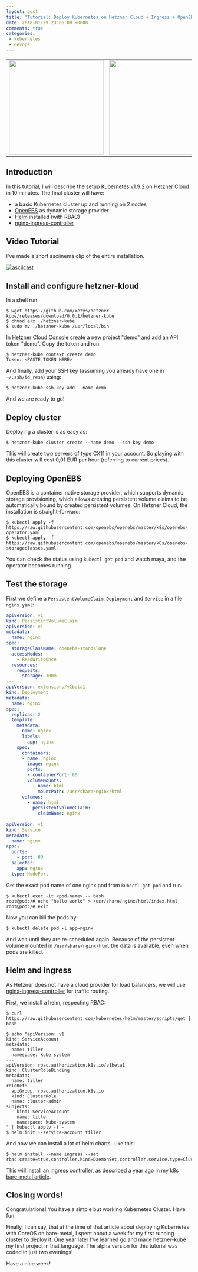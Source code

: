 ```yaml
---
layout: post
title: "Tutorial: Deploy Kubernetes on Hetzner Cloud + Ingress + OpenEBS storage"
date: 2018-01-29 23:06:09 +0000
comments: true
categories:
 - kubernetes
 - devops
---
```



<table width="100%">
<tr>
<td align="center"><img src="/images/2018/01/k8s.png" width="256"></td>
<td align="center"><img src="/images/2018/01/icon-hetzner-cloud.svg" width="256"></td>
</table>

## Introduction

In this tutorial, I will describe the setup [Kubernetes][] v1.9.2 on [Hetzner Cloud][] in 10 minutes.
The final cluster will have:

* a basic Kubernetes cluster up and running on 2 nodes
* [OpenEBS][] as dynamic storage provider
* [Helm][] installed (with RBAC)
* [nginx-ingress-controller][]

## Video Tutorial

I've made a short asciinema clip of the entire installation.

[![asciicast](https://asciinema.org/a/eiom8msOO77bk25oZ6onbe3Y2.png)](https://asciinema.org/a/eiom8msOO77bk25oZ6onbe3Y2)

<!-- more -->
## Install and configure hetzner-kloud

In a shell run:

```
$ wget https://github.com/xetys/hetzner-kube/releases/download/0.0.1/hetzner-kube
$ chmod a+x ./hetzner-kube
$ sudo mv ./hetzner-kube /usr/local/bin
```

In [Hetzner Cloud Console][] create a new project "demo" and add an API token "demo". Copy the token and run:

```
$ hetzner-kube context create demo
Token: <PASTE TOKEN HERE>
```

And finally, add your SSH key (assuming you already have one in `~/.ssh/id_resa`) using:

```
$ hetzner-kube ssh-key add --name demo
```

And we are ready to go!

## Deploy cluster

Deploying a cluster is as easy as:

```
$ hetzner-kube cluster create --name demo --ssh-key demo
```

This will create two servers of type CX11 in your account. So playing with this cluster will cost 0,01 EUR per hour (referring to current prices).

## Deploying OpenEBS

OpenEBS is a container native storage provider, which supports dynamic storage provisioning, which allows creating persistent volume claims to be automatically bound by created persistent volumes. On Hetzner Cloud, the installation is straight-forward:

```
$ kubectl apply -f https://raw.githubusercontent.com/openebs/openebs/master/k8s/openebs-operator.yaml
$ kubectl apply -f https://raw.githubusercontent.com/openebs/openebs/master/k8s/openebs-storageclasses.yaml
```

You can check the status using `kubectl get pod` and watch maya, and the operator becomes running.

## Test the storage

First we define a `PersistentVolumeClaim`, `Deployment` and `Service` in a file `nginx.yaml`:

``` yml nginx.yaml
apiVersion: v1
kind: PersistentVolumeClaim
apiVersion: v1
metadata:
  name: nginx
spec:
  storageClassName: openebs-standalone
  accessModes:
    - ReadWriteOnce
  resources:
    requests:
      storage: 100m
---
apiVersion: extensions/v1beta1
kind: Deployment
metadata:
  name: nginx
spec:
  replicas: 2
  template:
    metadata:
      name: nginx
      labels:
        app: nginx
    spec:
      containers:
      - name: nginx
        image: nginx
        ports:
        - containerPort: 80
        volumeMounts:
          - name: html
            mountPath: /usr/share/nginx/html
      volumes:
        - name: html
          persistentVolumeClaim:
            claimName: nginx
---
apiVersion: v1
kind: Service
metadata:
  name: nginx
spec:
  ports:
    - port: 80
  selector:
    app: nginx
  type: NodePort
```

Get the exact pod name of one nginx pod from `kubectl get pod` and run.

```
$ kubectl exec -it <pod-name> -- bash
root@pod:/# echo "hello world" > /usr/share/nginx/html/index.html
root@pod:/# exit
```

Now you can kill the pods by:

```
$ kubectl delete pod -l app=nginx
```

And wait until they are re-scheduled again. Because of the persistent volume mounted in `/usr/share/nginx/html` the data is available, even when pods are killed.

## Helm and ingress

As Hetzner does not have a cloud provider for load balancers, we will use [nginx-ingress-controller][] for traffic routing.

First, we install a helm, respecting RBAC:

```
$ curl https://raw.githubusercontent.com/kubernetes/helm/master/scripts/get | bash

$ echo "apiVersion: v1
kind: ServiceAccount
metadata:
  name: tiller
  namespace: kube-system
---
apiVersion: rbac.authorization.k8s.io/v1beta1
kind: ClusterRoleBinding
metadata:
  name: tiller
roleRef:
  apiGroup: rbac.authorization.k8s.io
  kind: ClusterRole
  name: cluster-admin
subjects:
  - kind: ServiceAccount
    name: tiller
    namespace: kube-system
" | kubectl apply -f -
$ helm init --service-account tiller
```

And now we can install a lot of helm charts. Like this:

```
$ helm install --name ingress --set rbac.create=true,controller.kind=DaemonSet,controller.service.type=ClusterIP
```

This will install an ingress controller, as described a year ago in my [k8s bare-metal article](/blog/2017/01/25/deploy-kubernetes-to-bare-metal-with-nginx/).


## Closing words!

Congratulations! You have a simple but working Kubernetes Cluster. Have fun.

Finally, I can say, that at the time of that article about deploying Kubernetes with CoreOS on bare-metal, I spent about a week for my first running cluster to deploy it. One year later I've learned go and made hetzner-kube my first project in that language. The alpha version for this tutorial was coded in just two evenings!

Have a nice week!





[OpenEBS]: https://www.openebs.io/
[Helm]: https://helm.sh
[nginx-ingress-controller]: https://github.com/kubernetes/ingress-nginx
[Kubernetes]: https://kubernetes.io
[Hetzner Cloud]: https://www.hetzner.de/cloud
[Hetzner Cloud Console]: https://console.hetzner.cloud
